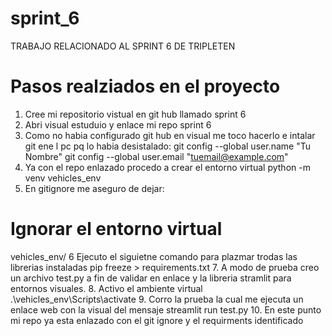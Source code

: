# sprint_6
TRABAJO RELACIONADO AL SPRINT 6 DE TRIPLETEN
# Pasos realziados en el proyecto
1. Cree mi repositorio vistual en git hub llamado sprint 6
2. Abri visual estuduio y enlace mi repo sprint 6 
3. Como no habia configurado git hub en visual me toco hacerlo e intalar git ene l pc pq lo habia desistalado:
git config --global user.name "Tu Nombre"
git config --global user.email "tuemail@example.com"
4. Ya con el repo enlazado procedo a crear el entorno virtual
python -m venv vehicles_env
5. En gitignore me aseguro de dejar:
# Ignorar el entorno virtual
vehicles_env/
6 Ejecuto el siguietne comando para plazmar trodas las librerias instaladas
pip freeze > requirements.txt
7. A modo de prueba creo un archivo test.py a fin de validar en enlace y la libreria stramlit para entornos visuales.
8. Activo el ambiente virtual
.\vehicles_env\Scripts\activate
9. Corro la prueba la cual me ejecuta un enlace web con la visual del mensaje 
streamlit run test.py
10. En este punto mi repo ya esta enlazado con el git ignore y el requirments identificado
